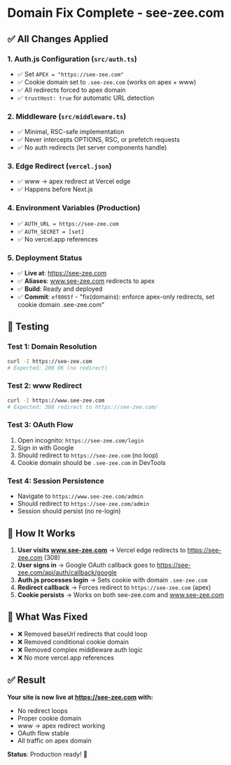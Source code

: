 # Domain Fix Complete - see-zee.com

## ✅ All Changes Applied

### 1. Auth.js Configuration (`src/auth.ts`)
- ✅ Set `APEX = "https://see-zee.com"`
- ✅ Cookie domain set to `.see-zee.com` (works on apex + www)
- ✅ All redirects forced to apex domain
- ✅ `trustHost: true` for automatic URL detection

### 2. Middleware (`src/middleware.ts`)
- ✅ Minimal, RSC-safe implementation
- ✅ Never intercepts OPTIONS, RSC, or prefetch requests
- ✅ No auth redirects (let server components handle)

### 3. Edge Redirect (`vercel.json`)
- ✅ www → apex redirect at Vercel edge
- ✅ Happens before Next.js

### 4. Environment Variables (Production)
- ✅ `AUTH_URL = https://see-zee.com`
- ✅ `AUTH_SECRET = [set]`
- ✅ No vercel.app references

### 5. Deployment Status
- ✅ **Live at**: https://see-zee.com
- ✅ **Aliases**: www.see-zee.com redirects to apex
- ✅ **Build**: Ready and deployed
- ✅ **Commit**: `ef8065f` - "fix(domains): enforce apex-only redirects, set cookie domain .see-zee.com"

## 🧪 Testing

### Test 1: Domain Resolution
```bash
curl -I https://see-zee.com
# Expected: 200 OK (no redirect)
```

### Test 2: www Redirect
```bash
curl -I https://www.see-zee.com
# Expected: 308 redirect to https://see-zee.com/
```

### Test 3: OAuth Flow
1. Open incognito: `https://see-zee.com/login`
2. Sign in with Google
3. Should redirect to `https://see-zee.com` (no loop)
4. Cookie domain should be `.see-zee.com` in DevTools

### Test 4: Session Persistence
- Navigate to `https://www.see-zee.com/admin`
- Should redirect to `https://see-zee.com/admin`
- Session should persist (no re-login)

## 🎯 How It Works

1. **User visits www.see-zee.com** → Vercel edge redirects to https://see-zee.com (308)
2. **User signs in** → Google OAuth callback goes to https://see-zee.com/api/auth/callback/google
3. **Auth.js processes login** → Sets cookie with domain `.see-zee.com`
4. **Redirect callback** → Forces redirect to `https://see-zee.com` (apex)
5. **Cookie persists** → Works on both see-zee.com and www.see-zee.com

## 🚫 What Was Fixed

- ❌ Removed baseUrl redirects that could loop
- ❌ Removed conditional cookie domain
- ❌ Removed complex middleware auth logic
- ❌ No more vercel.app references

## ✅ Result

**Your site is now live at https://see-zee.com with:**
- No redirect loops
- Proper cookie domain
- www → apex redirect working
- OAuth flow stable
- All traffic on apex domain

**Status**: Production ready! 🎉
